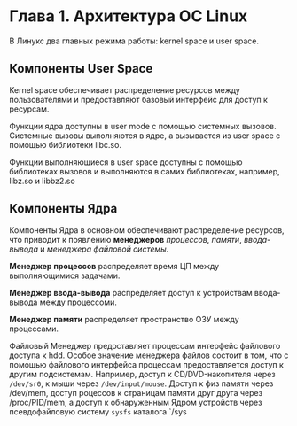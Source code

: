 # Глава 1. Архитектура ОС Linux

В Линукс два главных режима работы: kernel space и user space. 

## Компоненты User Space 

Kernel space обеспечивает распределение ресурсов между пользователями и предоставляют базовый интерфейс для доступ к ресурсам.

Функции ядра доступны в user mode с помощью системных вызовов. Системные вызовы выполняются в ядре, а вызывается из user space с помощью библиотеки libc.so. 

Функции выполняющиеся в user space доступны с помощью библиотеках вызовов и выполняются в самих библиотеках, например, libz.so и  libbz2.so

## Компоненты Ядра

Компоненты Ядра в основном обеспечивают распределение ресурсов, что приводит к появлению **менеджеров** _процессов_, _памяти_, _ввода-вывода_ и _менеджера файловой системы_.

**Менеджер процессов** распределяет время ЦП между выполняющимися задачами.

**Менеджер ввода-вывода** распределяет доступ к устройствам ввода-вывода между процессоми.

**Менеджер памяти** распределяет пространство ОЗУ между процессами.

Файловый Менеджер предоставляет процессам интерфейс файлового доступа к hdd.  Особое значение менеджера файлов состоит в том, что с помощью файлового интерфейса процессам предоставляется доступ к другим подсистемам. Например, доступ к CD/DVD-накопителя через `/dev/sr0`, к мыши через `/dev/input/mouse`. Доступ к физ памяти через /dev/mem, доступ роцессов  к страницам памяти друг друга через /proc/PID/mem, а доступ к обнаруженным Ядром устройств через псевдофайловую систему `sysfs` каталога `/sys
